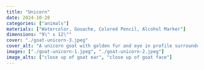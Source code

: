 ```yaml
---
title: "Unicorn"
date: 2024-10-28
categories: ["animals"]
materials: ["Watercolor, Gouache, Colored Pencil, Alcohol Marker"]
dimensions: "9\" x 12\""
cover: "./goat-unicorn-3.jpeg"
cover_alt: "A unicorn goat with golden fur and eye in profile surrounded by brown toned florals"
images: ["./goat-unicorn-1.jpeg", "./goat-unicorn-2.jpeg"]
image_alts: ["close up of goat ear", "close up of goat face"]
---
```


